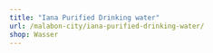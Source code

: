 ```yaml
---
title: "Iana Purified Drinking water"
url: /malabon-city/iana-purified-drinking-water/
shop: Wasser
---
```

